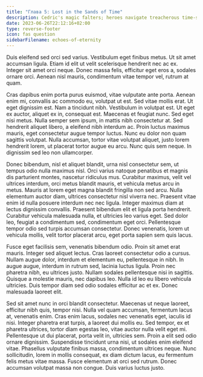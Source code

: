 ```yaml
---
title: "Глава 5: Lost in the Sands of Time"
description: Cedric's magic falters; heroes navigate treacherous time-scape.
date: 2023-06-26T22:12:16+02:00
type: reverse-footer
icon: fas question
sidebarFilename: echoes-of-eternity
---
```

Duis eleifend sed orci sed varius. Vestibulum eget finibus metus. Ut sit amet accumsan ligula. Etiam id elit ut velit scelerisque hendrerit nec ac ex. Integer sit amet orci neque. Donec massa felis, efficitur eget eros a, sodales ornare orci. Aenean nisl mauris, condimentum vitae tempor vel, rutrum at quam.

Cras dapibus enim porta purus euismod, vitae vulputate ante porta. Aenean enim mi, convallis ac commodo eu, volutpat ut est. Sed vitae mollis erat. Ut eget dignissim est. Nam a tincidunt nibh. Vestibulum in volutpat est. Ut eget ex auctor, aliquet ex in, consequat est. Maecenas et feugiat nunc. Sed eget nisi metus. Nulla semper sem ipsum, in mattis nibh consectetur at. Sed hendrerit aliquet libero, a eleifend nibh interdum ac. Proin luctus maximus mauris, eget consectetur augue tempor luctus. Nunc eu dolor non quam sagittis volutpat. Nulla accumsan, tortor vitae volutpat aliquet, justo lorem hendrerit lorem, ut placerat tortor augue eu arcu. Nunc quis sem neque. In dignissim sed leo non ullamcorper.

Donec bibendum, nisl et aliquet blandit, urna nisl consectetur sem, ut tempus odio nulla maximus nisl. Orci varius natoque penatibus et magnis dis parturient montes, nascetur ridiculus mus. Curabitur maximus, velit vel ultrices interdum, orci metus blandit mauris, et vehicula metus arcu in metus. Mauris at lorem eget magna blandit fringilla non sed arcu. Nulla elementum auctor diam, ultrices consectetur nisl viverra nec. Praesent vitae enim id nulla posuere interdum nec nec ligula. Integer maximus diam at lectus dignissim convallis. Praesent bibendum elit et ligula porta hendrerit. Curabitur vehicula malesuada nulla, et ultricies leo varius eget. Sed dolor leo, feugiat a condimentum sed, condimentum eget orci. Pellentesque tempor odio sed turpis accumsan consectetur. Donec venenatis, lorem ut vehicula mollis, velit tortor placerat arcu, eget porta sapien sem quis lacus.

Fusce eget facilisis sem, venenatis bibendum odio. Proin sit amet erat mauris. Integer sed aliquet lectus. Cras laoreet consectetur odio a cursus. Nullam augue dolor, interdum et elementum eu, pellentesque in nibh. In augue augue, interdum in rutrum sed, lacinia luctus ligula. Proin nec pharetra nibh, eu ultrices justo. Nullam sodales pellentesque nisi in sagittis. Quisque a molestie mauris, nec dapibus leo. Nulla id leo eu libero vehicula ultricies. Duis tempor diam sed odio sodales efficitur ac et ex. Donec malesuada laoreet elit.

Sed sit amet nunc in orci blandit consectetur. Maecenas ut neque laoreet, efficitur nibh quis, tempor nisi. Nulla vel quam accumsan, fermentum lacus at, venenatis enim. Cras enim lacus, sodales nec venenatis eget, iaculis id nisi. Integer pharetra erat turpis, a laoreet dui mollis eu. Sed tempor, ex et pharetra ultrices, tortor diam egestas leo, vitae auctor nulla velit eget mi. Pellentesque ut dui placerat, porta velit in, ultricies sem. Proin a elit sed odio ornare dignissim. Suspendisse tincidunt urna nisi, ut sodales enim eleifend vitae. Phasellus vulputate finibus massa, condimentum ultrices neque. Nunc sollicitudin, lorem in mollis consequat, ex diam dictum lacus, eu fermentum felis metus vitae massa. Fusce elementum at orci sed rutrum. Donec accumsan volutpat massa non congue. Duis varius luctus justo.